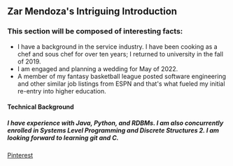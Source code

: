 ## Zar Mendoza's Intriguing Introduction

### This section will be composed of interesting facts:

* I have a background in the service industry. I have been cooking as a chef and sous chef for over ten years; I returned to university in the fall of 2019. 
* I am engaged and planning a wedding for May of 2022. 
* A member of my fantasy basketball league posted software engineering and other similar job listings from ESPN and that's what fueled my initial re-entry into higher education. 

#### Technical Background
##### I have experience with Java, Python, and RDBMs. I am also concurrently enrolled in Systems Level Programming and Discrete Structures 2. I am looking forward to learning git and C. 

[Pinterest](https://www.pinterest.com/pin/530369293621068286/)
